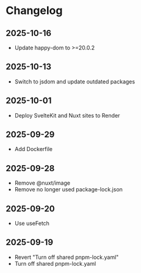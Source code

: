 # Changelog

## 2025-10-16

- Update happy-dom to >=20.0.2

## 2025-10-13

- Switch to jsdom and update outdated packages

## 2025-10-01

- Deploy SvelteKit and Nuxt sites to Render

## 2025-09-29

- Add Dockerfile

## 2025-09-28

- Remove @nuxt/image
- Remove no longer used package-lock.json

## 2025-09-20

- Use useFetch

## 2025-09-19

- Revert "Turn off shared pnpm-lock.yaml"
- Turn off shared pnpm-lock.yaml

